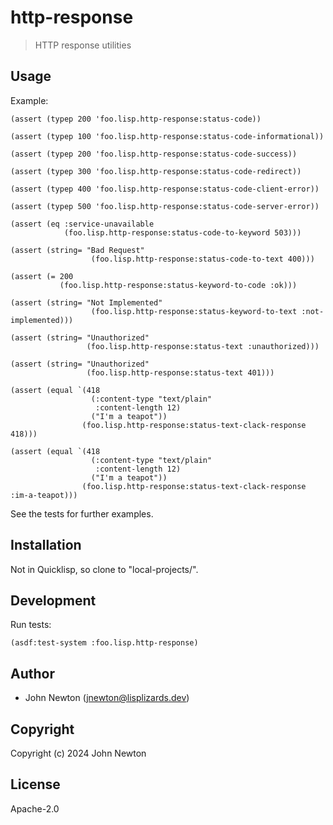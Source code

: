 # http-response

> HTTP response utilities

## Usage

Example:

```common-lisp
(assert (typep 200 'foo.lisp.http-response:status-code))

(assert (typep 100 'foo.lisp.http-response:status-code-informational))

(assert (typep 200 'foo.lisp.http-response:status-code-success))

(assert (typep 300 'foo.lisp.http-response:status-code-redirect))

(assert (typep 400 'foo.lisp.http-response:status-code-client-error))

(assert (typep 500 'foo.lisp.http-response:status-code-server-error))

(assert (eq :service-unavailable
            (foo.lisp.http-response:status-code-to-keyword 503)))

(assert (string= "Bad Request"
                  (foo.lisp.http-response:status-code-to-text 400)))

(assert (= 200
           (foo.lisp.http-response:status-keyword-to-code :ok)))

(assert (string= "Not Implemented"
                  (foo.lisp.http-response:status-keyword-to-text :not-implemented)))

(assert (string= "Unauthorized"
                 (foo.lisp.http-response:status-text :unauthorized)))

(assert (string= "Unauthorized"
                 (foo.lisp.http-response:status-text 401)))

(assert (equal `(418
                  (:content-type "text/plain"
                   :content-length 12)
                  ("I'm a teapot"))
                (foo.lisp.http-response:status-text-clack-response 418)))

(assert (equal `(418
                  (:content-type "text/plain"
                   :content-length 12)
                  ("I'm a teapot"))
                (foo.lisp.http-response:status-text-clack-response :im-a-teapot)))
```

See the tests for further examples.

## Installation

Not in Quicklisp, so clone to "local-projects/".

## Development

Run tests:

```common-lisp
(asdf:test-system :foo.lisp.http-response)
```

## Author

* John Newton (<a href="mailto:jnewton@lisplizards.dev">jnewton@lisplizards.dev</a>)

## Copyright

Copyright (c) 2024 John Newton

## License

Apache-2.0

